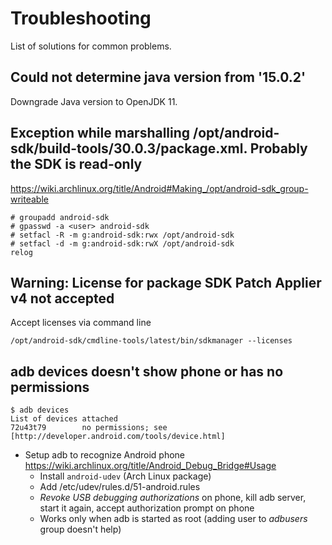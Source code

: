 # Troubleshooting

List of solutions for common problems.

## Could not determine java version from '15.0.2'

Downgrade Java version to OpenJDK 11.

## Exception while marshalling /opt/android-sdk/build-tools/30.0.3/package.xml. Probably the SDK is read-only

https://wiki.archlinux.org/title/Android#Making_/opt/android-sdk_group-writeable

```
# groupadd android-sdk
# gpasswd -a <user> android-sdk
# setfacl -R -m g:android-sdk:rwx /opt/android-sdk
# setfacl -d -m g:android-sdk:rwX /opt/android-sdk
relog
```

## Warning: License for package SDK Patch Applier v4 not accepted

Accept licenses via command line

```
/opt/android-sdk/cmdline-tools/latest/bin/sdkmanager --licenses
```

## adb devices doesn't show phone or has no permissions


```
$ adb devices
List of devices attached
72u43t79        no permissions; see [http://developer.android.com/tools/device.html]
```

* Setup adb to recognize Android phone https://wiki.archlinux.org/title/Android_Debug_Bridge#Usage 
    * Install `android-udev` (Arch Linux package)
    * Add /etc/udev/rules.d/51-android.rules
    * _Revoke USB debugging authorizations_ on phone, kill adb server, start it 
      again, accept authorization prompt on phone
    * Works only when adb is started as root (adding user to _adbusers_ group 
      doesn't help)
